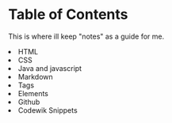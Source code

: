 # __Table of Contents__
This is where ill keep "notes" as a guide for me.
<li>HTML</li>
<li>CSS</li>
<li>Java and javascript</li>
<li>Markdown</li>
<li>Tags</li>
<li>Elements</li>
<li>Github</li>
<li>Codewik Snippets</li>
